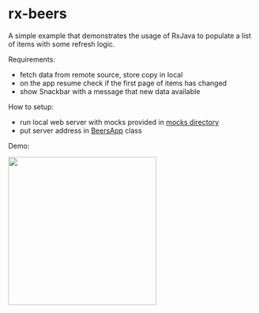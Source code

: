 # rx-beers
A simple example that demonstrates the usage of RxJava to populate a list of items with some refresh logic.

Requirements:
- fetch data from remote source, store copy in local
- on the app resume check if the first page of items has changed 
- show Snackbar with a message that new data available

How to setup:
- run local web server with mocks provided in [mocks directory](mocks/)
- put server address in [BeersApp](app/src/main/java/pl/kitek/beers/presentation/BeersApp.kt#L27) class

Demo:

<img src="https://drive.google.com/uc?export=download&id=19D-GTEiW9Iwn0CcMKy7jceGdBkvOmOks" width="300"/>
